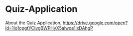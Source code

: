 # Quiz-Application
About the Quiz Application, https://drive.google.com/open?id=1Io1opgtYCIvgBWPHyX5alwoe1ixDAhgP
